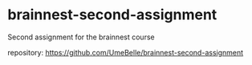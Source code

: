 # brainnest-second-assignment

Second assignment for the brainnest course

repository: https://github.com/UmeBelle/brainnest-second-assignment
